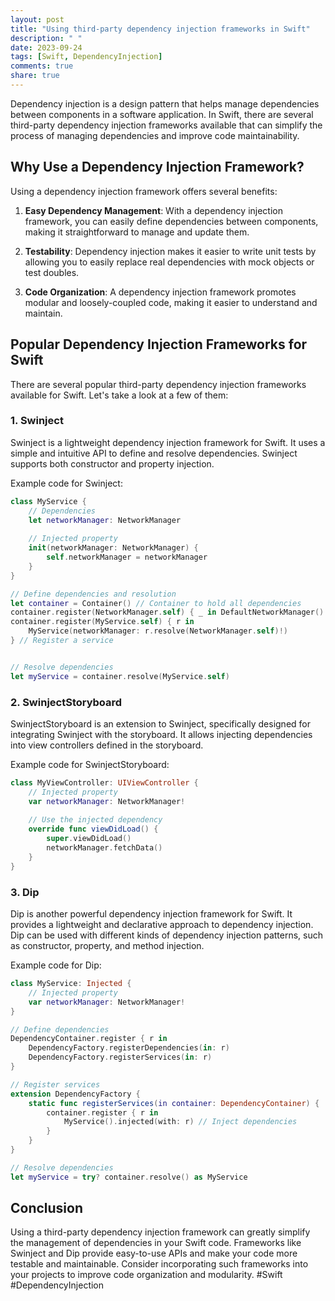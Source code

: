 ```yaml
---
layout: post
title: "Using third-party dependency injection frameworks in Swift"
description: " "
date: 2023-09-24
tags: [Swift, DependencyInjection]
comments: true
share: true
---
```


Dependency injection is a design pattern that helps manage dependencies between components in a software application. In Swift, there are several third-party dependency injection frameworks available that can simplify the process of managing dependencies and improve code maintainability.

## Why Use a Dependency Injection Framework?

Using a dependency injection framework offers several benefits:

1. **Easy Dependency Management**: With a dependency injection framework, you can easily define dependencies between components, making it straightforward to manage and update them.

2. **Testability**: Dependency injection makes it easier to write unit tests by allowing you to easily replace real dependencies with mock objects or test doubles.

3. **Code Organization**: A dependency injection framework promotes modular and loosely-coupled code, making it easier to understand and maintain.

## Popular Dependency Injection Frameworks for Swift

There are several popular third-party dependency injection frameworks available for Swift. Let's take a look at a few of them:

### **1. Swinject**

Swinject is a lightweight dependency injection framework for Swift. It uses a simple and intuitive API to define and resolve dependencies. Swinject supports both constructor and property injection.

Example code for Swinject:

```swift
class MyService {
    // Dependencies
    let networkManager: NetworkManager
    
    // Injected property
    init(networkManager: NetworkManager) {
        self.networkManager = networkManager
    }
}

// Define dependencies and resolution
let container = Container() // Container to hold all dependencies
container.register(NetworkManager.self) { _ in DefaultNetworkManager() } // Register a dependency
container.register(MyService.self) { r in
    MyService(networkManager: r.resolve(NetworkManager.self)!)
} // Register a service


// Resolve dependencies
let myService = container.resolve(MyService.self)
```

### **2. SwinjectStoryboard**

SwinjectStoryboard is an extension to Swinject, specifically designed for integrating Swinject with the storyboard. It allows injecting dependencies into view controllers defined in the storyboard.

Example code for SwinjectStoryboard:

```swift
class MyViewController: UIViewController {
    // Injected property
    var networkManager: NetworkManager!
    
    // Use the injected dependency
    override func viewDidLoad() {
        super.viewDidLoad()
        networkManager.fetchData()
    }
}
```

### **3. Dip**

Dip is another powerful dependency injection framework for Swift. It provides a lightweight and declarative approach to dependency injection. Dip can be used with different kinds of dependency injection patterns, such as constructor, property, and method injection.

Example code for Dip:

```swift
class MyService: Injected {
    // Injected property
    var networkManager: NetworkManager!
}

// Define dependencies
DependencyContainer.register { r in
    DependencyFactory.registerDependencies(in: r)
    DependencyFactory.registerServices(in: r)
}

// Register services
extension DependencyFactory {
    static func registerServices(in container: DependencyContainer) {
        container.register { r in
            MyService().injected(with: r) // Inject dependencies
        }
    }
}

// Resolve dependencies
let myService = try? container.resolve() as MyService
```

## Conclusion

Using a third-party dependency injection framework can greatly simplify the management of dependencies in your Swift code. Frameworks like Swinject and Dip provide easy-to-use APIs and make your code more testable and maintainable. Consider incorporating such frameworks into your projects to improve code organization and modularity. #Swift #DependencyInjection